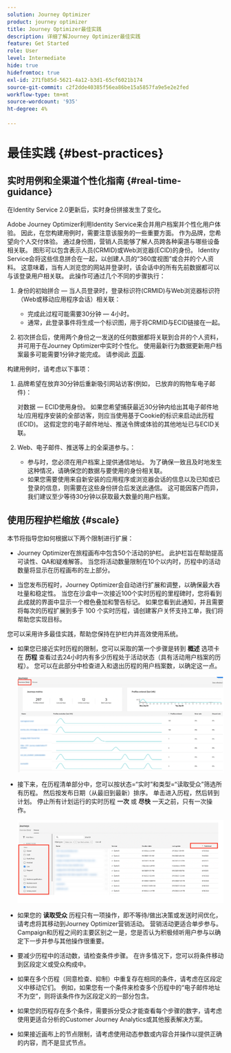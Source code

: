 ```yaml
---
solution: Journey Optimizer
product: journey optimizer
title: Journey Optimizer最佳实践
description: 详细了解Journey Optimizer最佳实践
feature: Get Started
role: User
level: Intermediate
hide: true
hidefromtoc: true
exl-id: 271fb85d-5621-4a12-b3d1-65cf6021b174
source-git-commit: c2f2dde40385f56ea86be15a5857fa9e5e2e2fed
workflow-type: tm+mt
source-wordcount: '935'
ht-degree: 4%

---
```


# 最佳实践 {#best-practices}

## 实时用例和全渠道个性化指南 {#real-time-guidance}

在Identity Service 2.0更新后，实时身份拼接发生了变化。

Adobe Journey Optimizer利用Identity Service来合并用户档案并个性化用户体验。 因此，在您构建用例时，需要注意该服务的一些重要方面。 作为品牌，您希望向个人交付体验。 通过身份图，营销人员能够了解人员跨各种渠道与哪些设备相关联。 图形可以包含表示人员(CRMID)或Web浏览器(ECID)的身份。 Identity Service会将这些信息拼合在一起，以创建人员的“360度视图”或合并的个人资料。 这意味着，当有人浏览您的网站并登录时，该会话中的所有先前数据都可以与该登录用户相关联。 此操作可通过几个不同的步骤执行：

1. 身份的初始拼合 — 当人员登录时，登录标识符(CRMID)与Web浏览器标识符（Web或移动应用程序会话）相关联：

   * 完成此过程可能需要30分钟 — 4小时。
   * 通常，此登录事件将生成一个标识图，用于将CRMID与ECID链接在一起。

1. 初次拼合后，使用两个身份之一发送的任何数据都将关联到合并的个人资料，并可用于在Journey Optimizer中实时个性化。 使用最新行为数据更新用户档案最多可能需要1分钟才能完成。 请参阅此 [页面](https://experienceleague.adobe.com/docs/experience-platform/ingestion/streaming/overview.html?lang=zh-Hans).

构建用例时，请考虑以下事项：

1. 品牌希望在放弃30分钟后重新吸引网站访客(例如， 已放弃的购物车电子邮件)：

   对数据 — ECID使用身份。 如果您希望捕获最近30分钟内给出其电子邮件地址/应用程序安装的全部访客，则应当使用基于Cookie的标识来启动此历程(ECID)。 这假定您的电子邮件地址、推送令牌或体验的其他地址已与ECID关联。

1. Web、电子邮件、推送等上的全渠道参与。：

   * 参与时，您必须在用户档案上提供通信地址。 为了确保一致且及时地发生这种情况，请确保您的数据与要使用的身份相关联。
   * 如果您需要使用来自新安装的应用程序或浏览器会话的信息以及已知或已登录的信息，则需要在这些身份拼合后发送此通信。 这可能因客户而异，我们建议至少等待30分钟以获取最大数量的用户档案。

## 使用历程护栏缩放 {#scale}

本节将指导您如何根据以下两个限制进行扩展：

* Journey Optimizer在旅程画布中包含50个活动的护栏。 此护栏旨在帮助提高可读性、QA和疑难解答。 当您将活动数量限制在10个以内时，历程中的活动数量将显示在历程画布的左上部分。

* 当您发布历程时，Journey Optimizer会自动进行扩展和调整，以确保最大吞吐量和稳定性。 当您在沙盒中一次接近100个实时历程的里程碑时，您将看到此成就的界面中显示一个橙色叠加和警告标记。 如果您看到此通知，并且需要将每次的历程扩展到多于 100 个实时历程，请创建客户关怀支持工单，我们将帮助您实现目标。

您可以采用许多最佳实践，帮助您保持在护栏内并高效使用系统。

* 如果您已接近实时历程的限制，您可以采取的第一个步骤是转到 **概述** 选项卡在 **历程** 查看过去24小时内有多少历程处于活动状态（具有活动用户档案的历程）。 您可以在此部分中检查进入和退出历程的用户档案数，以确定这一点。

  ![](assets/journey-guardrails2.png)

* 接下来，在历程清单部分中，您可以按状态=“实时”和类型=“读取受众”筛选所有历程。 然后按发布日期（从最旧到最新）排序。 单击进入历程，然后转到计划。 停止所有计划运行的实时历程 **一次** 或 **尽快** 一天之前，只有一次操作。

  ![](assets/journey-guardrails1.png)

* 如果您的 **读取受众** 历程只有一项操作，即不等待/做出决策或发送时间优化，请考虑将其移动到Journey Optimizer营销活动。 营销活动更适合单步参与。 Campaign和历程之间的主要区别之一是，您是否认为积极倾听用户参与以确定下一步并参与其他操作很重要。
* 要减少历程中的活动数，请检查条件步骤。 在许多情况下，您可以将条件移动到区段定义或受众构成中。
* 如果在多个历程（同意检查、抑制）中重复存在相同的条件，请考虑在区段定义中移动它们。 例如，如果您有一个条件来检查多个历程中的“电子邮件地址不为空”，则将该条件作为区段定义的一部分包含。
* 如果您的历程存在多个条件，需要拆分受众才能查看每个步骤的数字，请考虑使用更适合分析的Customer Journey Analytics或其他报表解决方案。
* 如果接近画布上的节点限制，请考虑使用动态参数或内容合并操作以提供正确的内容，而不是显式节点。
